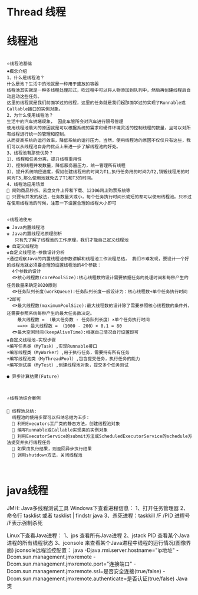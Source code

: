 # Thread 线程


# 线程池
```text

⭐线程池基础
♦概念介绍
1、什么是线程池？
什么是池？生活中的池就是一种用于盛放的容器
线程池其实就是一种多线程处理形式，吹过程中可以将人物添加到队列中，然后再创建线程后自动启动这些任务。
这里的线程就是我们前面学过的线程，这里的任务就是我们起那面学过的实现了Runnable或Callable接口的实例对象。
2、为什么使用线程池？
生活中的汽车拥堵现象， 因此车管所会对汽车进行限号管理
使用线程池最大的原因就是可以根据系统的需求和硬件环境灵活的控制线程的数量，且可以对所有线程进行统一的管理和控制。
从而提高系统的运行效率，降低系统的运行压力，当然，使用线程池的原因不仅仅只有这些，我们可以从线程池自身的优点上来进一步了解线程池的好处。
3、线程池有那些优势？
1）、线程和任务分离，提升线程重用性
2）、控制线程并发数量，降低服务器压力，统一管理所有线程
3）、提升系统响应速度，假如创建线程用的时间为T1,执行任务用的时间为T2,销毁线程用的时间为T3,那么使用池就免去了T1和T3的时间。
4、线程池应用场景
🌂 网购商品秒杀、云盘文件上传和下载、12306网上购票系统等
🌂 只要有并发的敌法，任务数量大或小，每个任务执行时间长或短的都可以使用线程池。只不过在使用线程池的时候，注意一下设置合理的线程大小即可


⭐线程池使用
● Java内置线程池
❀ Java内置线程池原理剖析
   只有先了解了线程池的工作原理，我们才能自己定义线程池
● 自定义线程池
❀自定义线程池-参数设计分析
☀通过观察Java的内置线程池参数讲解和线程池工作流程总结， 我们不难发现，要设计一个好的线程池就必须要合理的设置线程池的4个参数：
  4个参数的设计
  🐟核心线程数(corePoolSize):核心线程数的设计需要依据任务的处理时间和每秒产生的任务数量来确定8020原则
  🐟任务队列长度(workQueue):任务队列长度一般设计为：核心线程数÷单个任务执行时间*2即可
  🐟最大线程数(maximumPoolSize):最大线程数的设计除了需要参照核心线程数的条件外，还需要参照系统每秒产生的最大任务数决定。
    最大线程数 = （最大任务数 - 任务队列长度）×单个任务执行时间
    ==>> 最大线程数 = （1000 - 200）× 0.1 = 80
  🐟最大空闲时间(keepAliveTime):根据自己情况自行设置即可
❀自定义线程池-实现步骤
☀编写任务类（MyTask）,实现Runnable接口
☀编写线程类（MyWorker）,用于执行任务，需要持有所有任务
☀编写线程池类（MyThreadPool）,包含提交任务，执行任务的能力
☀编写测试类（MyTest）,创建线程池对象，提交多个任务测试

● 异步计算结果(Future)



⭐线程池综合案例

🏀 线程池总结:
  线程池的使用步骤可以归纳总结为五步:
  🍎 利用Executors工厂类的静态方法，创建线程池对象
  🍎 编写Runnable或Callable实现类的实例对象
  🍎 利用ExecutorService的submit方法或ScheduledExecutorService的schedule方法提交并执行线程任务
  🍎 如果由执行结果，则返回异步执行结果
  🍎 调用shutdown方法，关闭线程池
  
  

```

# java线程 
JMH: Java多线程测试工具
Windows下查看进程信息：
1、打开任务管理器
2、命令行 tasklist 或者 tasklist | findstr java
3、杀死进程：taskkill /F /PID 进程号 /F表示强制杀死 

Linux下查看Java进程：
1、jps 查看所有Java进程
2、jstack PID 查看某个Java进程的所有线程状态
3、jconsole 来查看某个Java进程中线程的运行情况(图像界面)
jconsole远程监控配置：
java -Djava.rmi.server.hostname="ip地址" -Dcom.sun.management.jmxremote -Dcom.sun.management.jmxremote.port="连接端口"
-Dcom.sun.management.jmxremote.ssl=是否安全连接(true/false) -Dcom.sun.management.jmxremote.authenticate=是否认证(true/false) Java类
